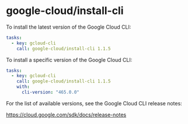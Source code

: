 # google-cloud/install-cli

To install the latest version of the Google Cloud CLI:

```yaml
tasks:
  - key: gcloud-cli
    call: google-cloud/install-cli 1.1.5
```

To install a specific version of the Google Cloud CLI:

```yaml
tasks:
  - key: gcloud-cli
    call: google-cloud/install-cli 1.1.5
    with:
      cli-version: "465.0.0"
```

For the list of available versions, see the Google Cloud CLI release notes:

https://cloud.google.com/sdk/docs/release-notes

